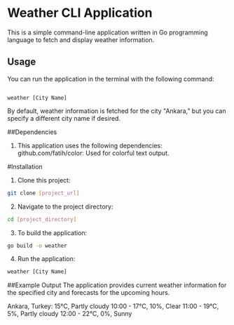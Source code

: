 # Weather CLI Application

This is a simple command-line application written in Go programming language to fetch and display weather information.

## Usage

You can run the application in the terminal with the following command:

```shell

weather [City Name]

```

By default, weather information is fetched for the city "Ankara," but you can specify a different city name if desired.

##Dependencies
1. This application uses the following dependencies:
 github.com/fatih/color: Used for colorful text output.

#Installation
1. Clone this project:

```bash
git clone [project_url]
```
2. Navigate to the project directory:
```bash
cd [project_directory]
```
3. To build the application:

```bash
go build -o weather
```

4. Run the application:

```bash
weather [City Name]
```
##Example Output
The application provides current weather information for the specified city and forecasts for the upcoming hours.

Ankara, Turkey: 15°C, Partly cloudy
10:00 - 17°C, 10%, Clear
11:00 - 19°C, 5%, Partly cloudy
12:00 - 22°C, 0%, Sunny

